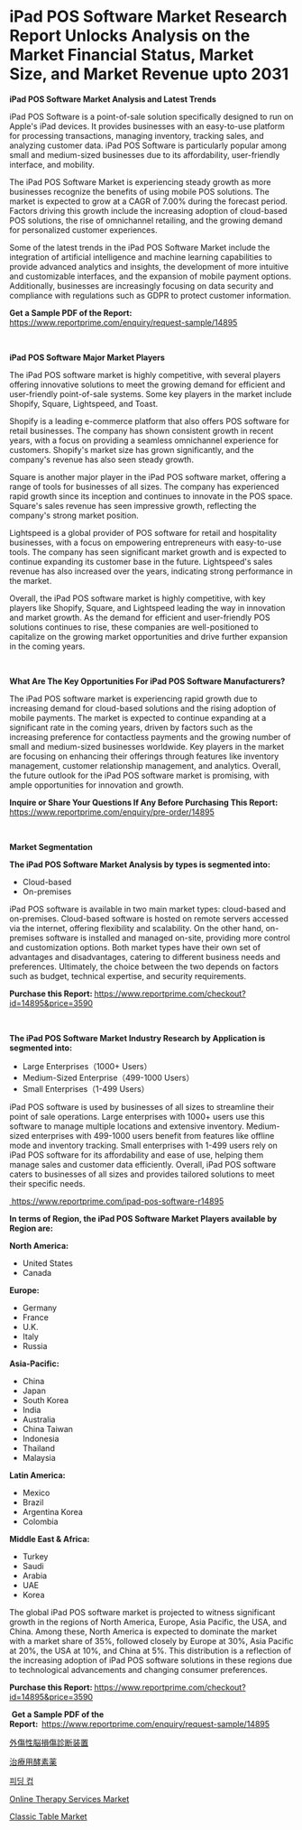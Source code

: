 <p><h1>iPad POS Software Market Research Report Unlocks Analysis on the Market Financial Status, Market Size, and Market Revenue upto 2031</h1></p><p><strong>iPad POS Software Market Analysis and Latest Trends</strong></p>
<p><p>iPad POS Software is a point-of-sale solution specifically designed to run on Apple's iPad devices. It provides businesses with an easy-to-use platform for processing transactions, managing inventory, tracking sales, and analyzing customer data. iPad POS Software is particularly popular among small and medium-sized businesses due to its affordability, user-friendly interface, and mobility.</p><p>The iPad POS Software Market is experiencing steady growth as more businesses recognize the benefits of using mobile POS solutions. The market is expected to grow at a CAGR of 7.00% during the forecast period. Factors driving this growth include the increasing adoption of cloud-based POS solutions, the rise of omnichannel retailing, and the growing demand for personalized customer experiences.</p><p>Some of the latest trends in the iPad POS Software Market include the integration of artificial intelligence and machine learning capabilities to provide advanced analytics and insights, the development of more intuitive and customizable interfaces, and the expansion of mobile payment options. Additionally, businesses are increasingly focusing on data security and compliance with regulations such as GDPR to protect customer information.</p></p>
<p><strong>Get a Sample PDF of the Report:&nbsp;</strong> <a href="https://www.reportprime.com/enquiry/request-sample/14895">https://www.reportprime.com/enquiry/request-sample/14895</a></p>
<p>&nbsp;</p>
<p><strong>iPad POS Software Major Market Players</strong></p>
<p><p>The iPad POS software market is highly competitive, with several players offering innovative solutions to meet the growing demand for efficient and user-friendly point-of-sale systems. Some key players in the market include Shopify, Square, Lightspeed, and Toast.</p><p>Shopify is a leading e-commerce platform that also offers POS software for retail businesses. The company has shown consistent growth in recent years, with a focus on providing a seamless omnichannel experience for customers. Shopify's market size has grown significantly, and the company's revenue has also seen steady growth.</p><p>Square is another major player in the iPad POS software market, offering a range of tools for businesses of all sizes. The company has experienced rapid growth since its inception and continues to innovate in the POS space. Square's sales revenue has seen impressive growth, reflecting the company's strong market position.</p><p>Lightspeed is a global provider of POS software for retail and hospitality businesses, with a focus on empowering entrepreneurs with easy-to-use tools. The company has seen significant market growth and is expected to continue expanding its customer base in the future. Lightspeed's sales revenue has also increased over the years, indicating strong performance in the market.</p><p>Overall, the iPad POS software market is highly competitive, with key players like Shopify, Square, and Lightspeed leading the way in innovation and market growth. As the demand for efficient and user-friendly POS solutions continues to rise, these companies are well-positioned to capitalize on the growing market opportunities and drive further expansion in the coming years.</p></p>
<p>&nbsp;</p>
<p><strong>What Are The Key Opportunities For iPad POS Software Manufacturers?</strong></p>
<p><p>The iPad POS software market is experiencing rapid growth due to increasing demand for cloud-based solutions and the rising adoption of mobile payments. The market is expected to continue expanding at a significant rate in the coming years, driven by factors such as the increasing preference for contactless payments and the growing number of small and medium-sized businesses worldwide. Key players in the market are focusing on enhancing their offerings through features like inventory management, customer relationship management, and analytics. Overall, the future outlook for the iPad POS software market is promising, with ample opportunities for innovation and growth.</p></p>
<p><strong>Inquire or Share Your Questions If Any Before Purchasing This Report:</strong> <a href="https://www.reportprime.com/enquiry/pre-order/14895">https://www.reportprime.com/enquiry/pre-order/14895</a></p>
<p>&nbsp;</p>
<p><strong>Market Segmentation</strong></p>
<p><strong>The iPad POS Software Market Analysis by types is segmented into:</strong></p>
<p><ul><li>Cloud-based</li><li>On-premises</li></ul></p>
<p><p>iPad POS software is available in two main market types: cloud-based and on-premises. Cloud-based software is hosted on remote servers accessed via the internet, offering flexibility and scalability. On the other hand, on-premises software is installed and managed on-site, providing more control and customization options. Both market types have their own set of advantages and disadvantages, catering to different business needs and preferences. Ultimately, the choice between the two depends on factors such as budget, technical expertise, and security requirements.</p></p>
<p><strong>Purchase this Report:&nbsp;</strong><a href="https://www.reportprime.com/checkout?id=14895&price=3590">https://www.reportprime.com/checkout?id=14895&price=3590</a></p>
<p>&nbsp;</p>
<p><strong>The iPad POS Software Market Industry Research by Application is segmented into:</strong></p>
<p><ul><li>Large Enterprises（1000+ Users）</li><li>Medium-Sized Enterprise（499-1000 Users）</li><li>Small Enterprises（1-499 Users）</li></ul></p>
<p><p>iPad POS software is used by businesses of all sizes to streamline their point of sale operations. Large enterprises with 1000+ users use this software to manage multiple locations and extensive inventory. Medium-sized enterprises with 499-1000 users benefit from features like offline mode and inventory tracking. Small enterprises with 1-499 users rely on iPad POS software for its affordability and ease of use, helping them manage sales and customer data efficiently. Overall, iPad POS software caters to businesses of all sizes and provides tailored solutions to meet their specific needs.</p></p>
<p><a href="https://www.reportprime.com/ipad-pos-software-r14895">&nbsp;https://www.reportprime.com/ipad-pos-software-r14895</a></p>
<p><strong>In terms of Region, the iPad POS Software Market Players available by Region are:</strong></p>
<p>
    <p> <strong> North America: </strong>
        <ul>
            <li>United States</li>
            <li>Canada</li>
        </ul>
        </p> 
    <p> <strong> Europe: </strong>
        <ul>
            <li>Germany</li>
            <li>France</li>
            <li>U.K.</li>
            <li>Italy</li>
            <li>Russia</li>
        </ul>
        </p> 
    <p> <strong> Asia-Pacific: </strong>
        <ul>
            <li>China</li>
            <li>Japan</li>
            <li>South Korea</li>
            <li>India</li>
            <li>Australia</li>
            <li>China Taiwan</li>
            <li>Indonesia</li>
            <li>Thailand</li>
            <li>Malaysia</li>
        </ul>
        </p> 
    <p> <strong> Latin America: </strong>
        <ul>
            <li>Mexico</li>
            <li>Brazil</li>
            <li>Argentina Korea</li>
            <li>Colombia</li>
        </ul>
        </p> 
    <p> <strong> Middle East & Africa: </strong>
        <ul>
            <li>Turkey</li>
            <li>Saudi</li>
            <li>Arabia</li>
            <li>UAE</li>
            <li>Korea</li>
        </ul>
    </p>
    </p>
<p><p>The global iPad POS software market is projected to witness significant growth in the regions of North America, Europe, Asia Pacific, the USA, and China. Among these, North America is expected to dominate the market with a market share of 35%, followed closely by Europe at 30%, Asia Pacific at 20%, the USA at 10%, and China at 5%. This distribution is a reflection of the increasing adoption of iPad POS software solutions in these regions due to technological advancements and changing consumer preferences.</p></p>
<p><strong>Purchase this Report: </strong><a href="https://www.reportprime.com/checkout?id=14895&price=3590">https://www.reportprime.com/checkout?id=14895&price=3590</a></p>
<p>&nbsp;<strong>Get a Sample PDF of the Report:&nbsp;&nbsp;</strong><a href="https://www.reportprime.com/enquiry/request-sample/14895">https://www.reportprime.com/enquiry/request-sample/14895</a></p>
<p><strong></strong></p>
<p><p><a href="https://github.com/cbigkbh02719/Market-Research-Report-List-2/blob/main/371913381209.md">外傷性脳損傷診断装置</a></p><p><a href="https://github.com/ReganWisoky2023/Market-Research-Report-List-1/blob/main/476892381210.md">治療用酵素薬</a></p><p><a href="https://github.com/darrellockm3ytan895656/Market-Research-Report-List-1/blob/main/204048675701.md">피딩 컵</a></p><p><a href="https://github.com/shotows/Market-Research-Report-List-2/blob/main/online-therapy-services-market.md">Online Therapy Services Market</a></p><p><a href="https://issuu.com/reportprime-2/docs/classic-table-market-size-2030.pptx">Classic Table Market</a></p></p>